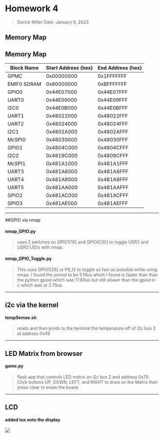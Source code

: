 # Homework 4
> Derick Miller
> Date: January 9, 2023

## Memory Map 
## Memory Map

| Block Name  | Start Address (hex)  | End Address (hex) |
|-------------|---------------|-------------|
| GPMC        | 0x00000000    | 0x1FFFFFFF  |
| EMIF0 SDRAM | 0x80000000    | 0xBFFFFFFF  |
| GPIO0       | 0x44E07000    | 0x44E07FFF  |
| UART0       | 0x44E09000    | 0x44E09FFF  |
| I2C0        | 0x44E0B000    | 0x44E0BFFF  |
| UART1       | 0x48022000    | 0x48022FFF  |
| UART2       | 0x48024000    | 0x48024FFF  |
| I2C1        | 0x4802A000    | 0x4802AFFF  |
| McSPI0      | 0x48030000    | 0x48030FFF  |
| GPIO1       | 0x4804C000    | 0x4804CFFF  |
| I2C2        | 0x4819C000    | 0x4809CFFF  |
| McSPI1      | 0x481A1000    | 0x481A1FFF  |
| UART3       | 0x481A6000    | 0x481A6FFF  |
| UART4       | 0x481A8000    | 0x481A8FFF  |
| UART5       | 0x481AA000    | 0x481AAFFF  |
| GPIO2       | 0x481AC000    | 0x481ACFFF  |
| GPIO3       | 0x481AE000    | 0x481AEFFF  |

---

##GPIO via nmap
#### nmap_GPIO.py
> uses 2 switches on GPIO1[18] and GPIO0[30] to toggle USR2 and USR3 LEDs with nmap.
#### nmap_GPIO_Toggle.py 
> This uses GPIO1[28] or P9_12 to toggle as fast as possible while using nmap. I found the period to be 5.19us which I found is faster than than the python gpiod which was 17.80us but still slower than the gpiod in c which was at 3.79us.

---

## i2c via the kernel
#### tempSemse.sh
> reads and then prints to the terminal the temperature off of i2c bus 2 at address 0x49

---

## LED Matrix from browser
#### game.py
> flask app that controls LED matrix on i2c bus 2 and address 0x70. Click buttons UP, DOWN, LEFT, and RIGHT to draw on the Matrix then press clear to erase the board.

---

## LCD 
#### added tux onto the display
 ![](https://github.com/prof-nuduls/ECE434-miller/blob/main/hw04/Images/image1.png) 
   

